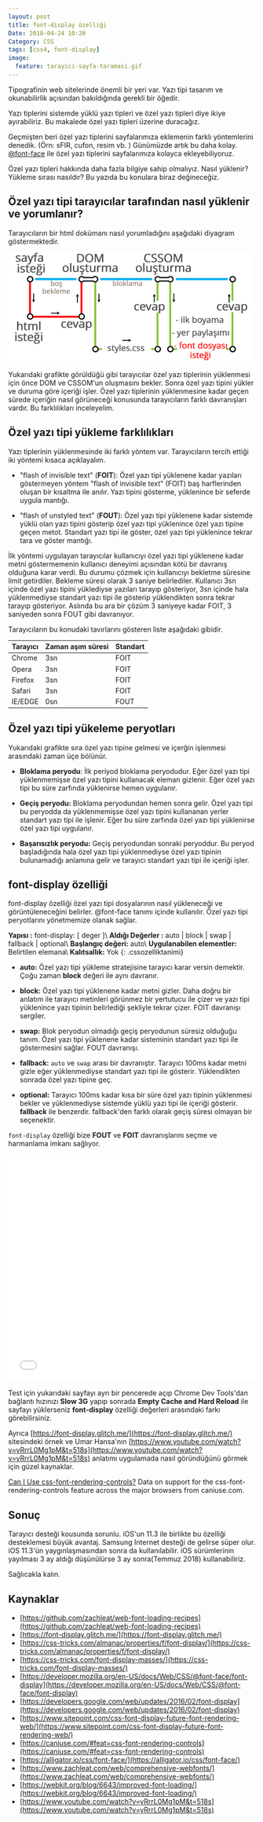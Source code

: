 ```yaml
---
layout: post
title: font-display özelliği
Date: 2018-04-24 10:20
Category: CSS
tags: [css4, font-display]
image:
  feature: tarayici-sayfa-taramasi.gif
---
```


Tipografinin web sitelerinde önemli bir yeri var. Yazı tipi tasarım ve okunabilirlik açısından bakıldığında gerekli bir öğedir. 

Yazı tiplerini sistemde yüklü yazı tipleri ve özel yazı tipleri diye ikiye ayırabiliriz. Bu makalede özel yazı tipleri üzerine duracağız. 

Geçmişten beri özel yazı tiplerini sayfalarımıza eklemenin farklı yöntemlerini denedik. (Örn: sFIR, cufon, resim vb. ) Günümüzde artık bu daha kolay. [@font-face](https://fatihhayrioglu.com/woff2-ve-font-face-tanimini-iki-satira-indirmek/) ile özel yazı tiplerini sayfalarımıza kolayca ekleyebiliyoruz. 

Özel yazı tipleri hakkında daha fazla bilgiye sahip olmalıyız. Nasıl yüklenir? Yükleme sırası nasıldır? Bu yazıda bu konulara biraz değineceğiz.

## Özel yazı tipi tarayıcılar tarafından nasıl yüklenir ve yorumlanır? 

Tarayıcıların bir html dokümanı nasıl yorumladığını aşağıdaki diyagram göstermektedir. 

![tarayıcı html nasıl tarar](/images/tarayici-sayfa-tarama.gif)

Yukarıdaki grafikte görüldüğü gibi tarayıcılar özel yazı tiplerinin yüklenmesi için önce DOM ve CSSOM'un oluşmasını bekler. Sonra özel yazı tipini yükler ve duruma göre içeriği işler. Özel yazı tiplerinin yüklenmesine kadar geçen sürede içeriğin nasıl görüneceği konusunda tarayıcıların farklı davranışları vardır. Bu farklılıkları inceleyelim.

## Özel yazı tipi yükleme farklılıkları

Yazı tiplerinin yüklenmesinde iki farklı yöntem var. Tarayıcıların tercih ettiği iki yöntemi kısaca açıklayalım. 

 - "flash of invisible text" (**FOIT**): Özel yazı tipi yüklenene kadar yazıları göstermeyen yöntem "flash of invisible text" (FOIT) baş harflerinden oluşan bir kısaltma ile anılır. Yazı tipini gösterme, yüklenince bir seferde uygula mantığı.
 
 - "flash of unstyled text" (**FOUT**): Özel yazı tipi yüklenene kadar sistemde yüklü olan yazı tipini gösterip özel yazı tipi yüklenince özel yazı tipine geçen metot. Standart yazı tipi ile göster, özel yazı tipi yüklenince tekrar tara ve göster mantığı.

İlk yöntemi uygulayan tarayıcılar kullanıcıyı özel yazı tipi yüklenene kadar metni göstermemenin kullanıcı deneyimi açısından kötü bir davranış olduğuna karar verdi. Bu durumu çözmek için kullanıcıyı bekletme süresine limit getirdiler. Bekleme süresi olarak 3 saniye belirlediler. Kullanıcı 3sn içinde özel yazı tipini yüklediyse yazıları tarayıp gösteriyor, 3sn içinde hala yüklenmediyse standart yazı tipi ile gösterip yüklendikten sonra tekrar tarayıp gösteriyor. Aslında bu ara bir çözüm 3 saniyeye kadar FOIT, 3 saniyeden sonra FOUT gibi davranıyor. 

Tarayıcıların bu konudaki tavırlarını gösteren liste aşağıdaki gibidir.

|Tarayıcı|Zaman aşım süresi|Standart|
|--------|-----------------|--------|
| Chrome | 3sn | FOIT |
| Opera | 3sn | FOIT |
| Firefox | 3sn | FOIT |
| Safari | 3sn | FOIT |
| IE/EDGE | 0sn | FOUT |

## Özel yazı tipi yükeleme peryotları

Yukarıdaki grafikte sıra özel yazı tipine gelmesi ve içerğin işlenmesi arasındaki zaman üçe bölünür. 

 - **Bloklama peryodu**: İlk periyod bloklama peryodudur. Eğer özel yazı tipi yüklenmemişse özel yazı tipini kullanacak eleman gizlenir. Eğer özel yazı tipi bu süre zarfında yüklenirse hemen uygulanır.
 
 - **Geçiş peryodu:** Bloklama peryodundan hemen sonra gelir. Özel yazı tipi bu peryodda da yüklenmemişse özel yazı tipini kullananan yerler standart yazı tipi ile işlenir. Eğer bu süre zarfında özel yazı tipi yüklenirse özel yazı tipi uygulanır.
 
 - **Başarısızlık peryodu:** Geçiş peryodundan sonraki peryoddur. Bu peryod başladığında hala özel yazı tipi yüklenmediyse özel yazı tipinin bulunamadığı anlamına gelir ve tarayıcı standart yazı tipi ile içeriği işler.


## font-display özelliği

font-display özelliği özel yazı tipi dosyalarının nasıl yükleneceği ve görüntüleneceğini belirler. @font-face tanımı içinde kullanılır. Özel yazı tipi peryotlarını yönetmemize olanak sağlar.

**Yapısı :** font-display: [ deger ]\\
**Aldığı Değerler :** auto | block | swap | fallback | optional\\
**Başlangıç değeri:** auto\\
**Uygulanabilen elementler:** Belirtilen elemana\\
**Kalıtsallık:** Yok
{: .cssozelliktanimi} 

 - **auto:** Özel yazı tipi yükleme stratejisine tarayıcı karar versin demektir. Çoğu zaman **block** değeri ile aynı davranır.

 - **block:** Özel yazı tipi yüklenene kadar metni gizler. Daha doğru bir anlatım ile tarayıcı metinleri görünmez bir yertutucu ile çizer ve yazı tipi yüklenince yazı tipinin belirlediği şekliyle tekrar çizer. FOIT davranışı sergiler.

 - **swap:** Blok peryodun olmadığı geçiş peryodunun süresiz olduğuğu tanım. Özel yazı tipi yüklenene kadar sisteminin standart yazı tipi ile göstermesini sağlar. FOUT davranışı.

 - **fallback:** `auto` ve `swap` arası bir davranıştır. Tarayıcı 100ms kadar metni gizle eğer yüklenmediyse standart yazı tipi ile gösterir. Yüklendikten sonrada özel yazı tipine geç.

 - **optional:** Tarayıcı 100ms kadar kısa bir süre özel yazı tipinin yüklenmesi bekler ve yüklenmediyse sistemde yüklü yazı tipi ile içeriği gösterir. **fallback** ile benzerdir. fallback'den farklı olarak geçiş süresi olmayan bir seçenektir.

`font-display` özelliği bize **FOUT** ve **FOIT** davranışlarını seçme ve harmanlama imkanı sağlıyor.

<iframe height='460' scrolling='no' title='font-display örnekleri' src='//codepen.io/fatihhayri/embed/GdJEqK/?height=460&theme-id=13521&default-tab=css,result&embed-version=2' frameborder='no' allowtransparency='true' allowfullscreen='true' style='width: 100%;'>See the Pen <a href='https://codepen.io/fatihhayri/pen/GdJEqK/'>font-display örnekleri</a> by Fatih  (<a href='https://codepen.io/fatihhayri'>@fatihhayri</a>) on <a href='https://codepen.io'>CodePen</a>.
</iframe>

Test için yukarıdaki sayfayı ayrı bir pencerede açıp Chrome Dev Tools'dan bağlantı hızınızı **Slow 3G** yapıp sonrada **Empty Cache and Hard Reload** ile sayfayı yüklerseniz **font-display** özelliği değerleri arasındaki farkı görebilirsiniz.

Ayrıca [https://font-display.glitch.me/](https://font-display.glitch.me/) sitesindeki örnek ve Umar Hansa'nın [https://www.youtube.com/watch?v=yRrrL0Mg1pM&t=518s](https://www.youtube.com/watch?v=yRrrL0Mg1pM&t=518s) anlatımı uygulamada nasıl göründüğünü görmek için güzel kaynaklar.

<p class="ciu_embed" data-feature="css-font-rendering-controls" data-periods="future_1,current,past_1,past_2">  <a href="http://caniuse.com/#feat=css-font-rendering-controls">Can I Use css-font-rendering-controls?</a> Data on support for the css-font-rendering-controls feature across the major browsers from caniuse.com. </p>

## Sonuç

Tarayıcı desteği kousunda sorunlu. iOS'un 11.3 ile birlikte bu özelliği desteklemesi büyük avantaj. Samsung Internet desteği de gelirse süper olur. iOS 11.3'ün yaygınlaşmasından sonra da kullanılabilir. iOS sürümlerinin yayılması 3 ay aldığı düşünülürse 3 ay sonra(Temmuz 2018) kullanabiliriz.

Sağlıcakla kalın.

## Kaynaklar

 - [https://github.com/zachleat/web-font-loading-recipes](https://github.com/zachleat/web-font-loading-recipes)
 - [https://font-display.glitch.me/](https://font-display.glitch.me/)
 - [https://css-tricks.com/almanac/properties/f/font-display/](https://css-tricks.com/almanac/properties/f/font-display/)
 - [https://css-tricks.com/font-display-masses/](https://css-tricks.com/font-display-masses/)
 - [https://developer.mozilla.org/en-US/docs/Web/CSS/@font-face/font-display](https://developer.mozilla.org/en-US/docs/Web/CSS/@font-face/font-display)
 - [https://developers.google.com/web/updates/2016/02/font-display](https://developers.google.com/web/updates/2016/02/font-display)
 - [https://www.sitepoint.com/css-font-display-future-font-rendering-web/](https://www.sitepoint.com/css-font-display-future-font-rendering-web/)
 - [https://caniuse.com/#feat=css-font-rendering-controls](https://caniuse.com/#feat=css-font-rendering-controls)
 - [https://alligator.io/css/font-face/](https://alligator.io/css/font-face/)
 - [https://www.zachleat.com/web/comprehensive-webfonts/](https://www.zachleat.com/web/comprehensive-webfonts/)
 - [https://webkit.org/blog/6643/improved-font-loading/](https://webkit.org/blog/6643/improved-font-loading/)
 - [https://www.youtube.com/watch?v=yRrrL0Mg1pM&t=518s](https://www.youtube.com/watch?v=yRrrL0Mg1pM&t=518s)